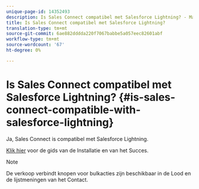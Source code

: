 ```yaml
---
unique-page-id: 14352493
description: Is Sales Connect compatibel met Salesforce Lightning? - Marketo Docs - Productdocumentatie
title: Is Sales Connect compatibel met Salesforce Lightning?
translation-type: tm+mt
source-git-commit: 6ae882dddda220f7067babbe5a057eec82601abf
workflow-type: tm+mt
source-wordcount: '67'
ht-degree: 0%

---
```



# Is Sales Connect compatibel met Salesforce Lightning? {#is-sales-connect-compatible-with-salesforce-lightning}

Ja, Sales Connect is compatibel met Salesforce Lightning.

[Klik hier](https://s3.amazonaws.com/tout-user-store/salesforce/assets/SF+Guide+for+Lightning.pdf) voor de gids van de Installatie en van het Succes.

>[!NOTE]
>
>De verkoop verbindt knopen voor bulkacties zijn beschikbaar in de Lood en de lijstmeningen van het Contact.

